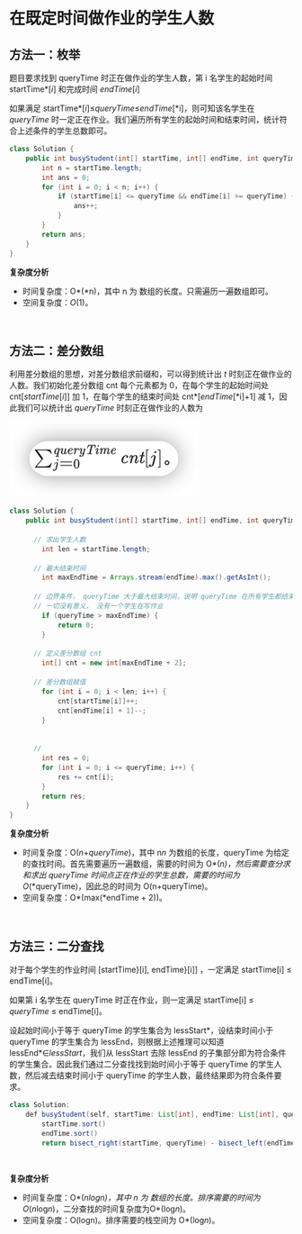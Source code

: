# 在既定时间做作业的学生人数

## 方法一：枚举

题目要求找到 queryTime 时正在做作业的学生人数，第 i 名学生的起始时间 startTime*[*i*] 和完成时间 *endTime*[*i*] 

如果满足 startTime*[*i*]≤*queryTime*≤*endTime*[*i]，则可知该名学生在 *queryTime* 时一定正在作业。我们遍历所有学生的起始时间和结束时间，统计符合上述条件的学生总数即可。

```java
class Solution {
    public int busyStudent(int[] startTime, int[] endTime, int queryTime) {
        int n = startTime.length;
        int ans = 0;
        for (int i = 0; i < n; i++) {
            if (startTime[i] <= queryTime && endTime[i] >= queryTime) {
                ans++;
            }
        }
        return ans;
    }
}
```

**复杂度分析**

- 时间复杂度：O*(*n)，其中 n 为 数组的长度。只需遍历一遍数组即可。
- 空间复杂度：*O*(1)。

&nbsp;

## 方法二：差分数组

利用差分数组的思想，对差分数组求前缀和，可以得到统计出 *t* 时刻正在做作业的人数。我们初始化差分数组 cnt 每个元素都为 0，在每个学生的起始时间处 cnt[*startTime*[*i*]] 加 1，在每个学生的结束时间处 cnt*[*endTime*[*i]+1] 减 1，因此我们可以统计出 *queryTime* 时刻正在做作业的人数为 

![image-20220819145137479](01450-1.png)

```java
class Solution {
    public int busyStudent(int[] startTime, int[] endTime, int queryTime) {
      
      // 求出学生人数
        int len = startTime.length;
      
      // 最大结束时间
        int maxEndTime = Arrays.stream(endTime).max().getAsInt();
      
      // 边界条件， queryTime 大于最大结束时间，说明 queryTime 在所有学生都结束写作业后
      // 一切没有意义， 没有一个学生在写作业
        if (queryTime > maxEndTime) {
            return 0;
        }
      
      // 定义差分数组 cnt
        int[] cnt = new int[maxEndTime + 2];
      
      // 差分数组赋值
        for (int i = 0; i < len; i++) {
            cnt[startTime[i]]++;
            cnt[endTime[i] + 1]--;
        }
      
      
      // 
        int res = 0;
        for (int i = 0; i <= queryTime; i++) {
            res += cnt[i];
        }
        return res;
    }
}
```

**复杂度分析**

- 时间复杂度：O(*n*+*queryTime*)，其中 n*n* 为数组的长度，queryTime 为给定的查找时间。首先需要遍历一遍数组，需要的时间为 O*(*n)，然后需要查分求和求出 *queryTime* 时间点正在作业的学生总数，需要的时间为 O*(*queryTime)，因此总的时间为 O(n+queryTime)。
- 空间复杂度：O*(max(*endTime + 2))。

&nbsp;

## 方法三：二分查找

对于每个学生的作业时间  [startTime}[i], endTime}[i]] ，一定满足 startTime[i] ≤ endTime[i]。

如果第  i 名学生在 queryTime 时正在作业，则一定满足 startTime[i] ≤ *queryTime* ≤ endTime[i]。

设起始时间小于等于 queryTime 的学生集合为 lessStart*，设结束时间小于 queryTime 的学生集合为 lessEnd，则根据上述推理可以知道 lessEnd*∈*lessStart*，我们从 lessStart 去除 lessEnd 的子集部分即为符合条件的学生集合。因此我们通过二分查找找到始时间小于等于 queryTime 的学生人数，然后减去结束时间小于 queryTime 的学生人数，最终结果即为符合条件要求。

```java
class Solution:
    def busyStudent(self, startTime: List[int], endTime: List[int], queryTime: int) -> int:
        startTime.sort()
        endTime.sort()
        return bisect_right(startTime, queryTime) - bisect_left(endTime, queryTime)
```

&nbsp;

**复杂度分析**

- 时间复杂度：O*(*nlogn)，其中 *n* 为 数组的长度。排序需要的时间为 O*(*n*log*n*)，二分查找的时间复杂度为O*(log*n*)。
- 空间复杂度：O(logn)。排序需要的栈空间为 O*(log*n*)。